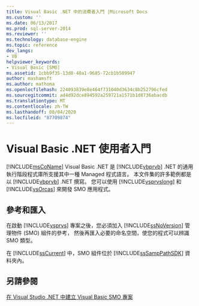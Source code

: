 ```yaml
---
title: Visual Basic .NET 中的消費者入門 |Microsoft Docs
ms.custom: ''
ms.date: 06/13/2017
ms.prod: sql-server-2014
ms.reviewer: ''
ms.technology: database-engine
ms.topic: reference
dev_langs:
- VB
helpviewer_keywords:
- Visual Basic [SMO]
ms.assetid: 1cbb9f35-13d8-40a1-9685-72cb1b589947
author: mashamsft
ms.author: mathoma
ms.openlocfilehash: 224093839e8e464f731040d3634c8b252796cfed
ms.sourcegitcommit: ad4d92dce894592a259721a1571b1d8736abacdb
ms.translationtype: MT
ms.contentlocale: zh-TW
ms.lasthandoff: 08/04/2020
ms.locfileid: "87709874"
---
```

# <a name="getting-started-in-visual-basic-net"></a>Visual Basic .NET 使用者入門
  [!INCLUDE[msCoName](../../includes/msconame-md.md)] Visual Basic .NET 是 [!INCLUDE[vbprvb](../../includes/vbprvb-md.md)] .NET 的通用執行階段程式庫所支援其中一種 Managed 程式語言。 本文件集的許多範例都是以 [!INCLUDE[vbprvb](../../includes/vbprvb-md.md)] .NET 撰寫。 您可以使用 [!INCLUDE[vsprvslong](../../includes/vsprvslong-md.md)] 和 [!INCLUDE[vsOrcas](../../includes/vsorcas-md.md)] 來開發 SMO 應用程式。  
  
## <a name="references-and-imports"></a>參考和匯入  
 在啟動 [!INCLUDE[vsprvs](../../includes/vsprvs-md.md)] 專案之後，您必須加入 [!INCLUDE[ssNoVersion](../../includes/ssnoversion-md.md)] 管理物件 (SMO) 組件的參考， 然後再匯入必要的命名空間，使您的程式可以辨識 SMO 類型。  
  
 在 [!INCLUDE[ssCurrent](../../includes/sscurrent-md.md)] 中，SMO 組件位於 [!INCLUDE[ssSampPathSDK](../../includes/sssamppathsdk-md.md)] 資料夾內。  
  
## <a name="see-also"></a>另請參閱  
 [在 Visual Studio .NET 中建立 Visual Basic SMO 專案](../../../2014/database-engine/dev-guide/create-a-visual-basic-smo-project-in-visual-studio-net.md)  
  
  
